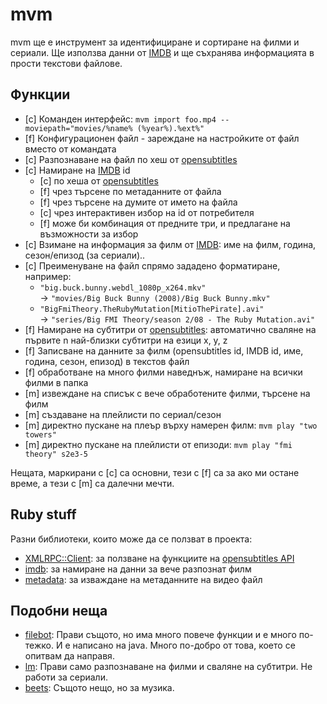 mvm
===
mvm ще е инструмент за идентифициране и сортиране на филми и сериали.
Ще използва данни от [IMDB](http://imdb.com) и ще съхранява информацията в прости текстови файлове.

Функции
-------

- [c] Команден интерфейс:
  `mvm import foo.mp4 --moviepath="movies/%name% (%year%).%ext%"`
- [f] Конфигурационен файл - зареждане на настройките от файл вместо от командата
- [c] Разпознаване на файл по хеш от [opensubtitles](http://opensubtitles.org)
- [c] Намиране на [IMDB](http://imdb.com) id
    - [c] по хеша от [opensubtitles](http://opensubtitles.org)
    - [f] чрез търсене по метаданните от файла
    - [f] чрез търсене на думите от името на файла
    - [c] чрез интерактивен избор на id от потребителя
    - [f] може би комбинация от предните три, и предлагане на възможности за избор
- [c] Взимане на информация за филм от [IMDB](http://imdb.com): име на филм,
  година, сезон/епизод (за сериали)..
- [c] Преименуване на файл спрямо зададено форматиране, например:
    - `"big.buck.bunny.webdl_1080p_x264.mkv"`   
       -> `"movies/Big Buck Bunny (2008)/Big Buck Bunny.mkv"`
    - `"BigFmiTheory.TheRubyMutation[MitioThePirate].avi"`  
       -> `"series/Big FMI Theory/season 2/08 - The Ruby Mutation.avi"`
- [f] Намиране на субтитри от [opensubtitles](http://opensubtitles.org): автоматично
  сваляне на първите n най-близки субтитри на езици x, y, z
- [f] Записване на данните за филм (opensubtitles id, IMDB id, име, година, сезон,
  епизод) в текстов файл
- [f] обработване на много филми наведнъж, намиране на всички филми в папка
- [m] извеждане на списък с вече обработените филми, търсене на филм
- [m] създаване на плейлисти по сериал/сезон
- [m] директно пускане на плеър върху намерен филм: `mvm play "two towers"`
- [m] директно пускане на плейлисти от епизоди: `mvm play "fmi theory" s2e3-5`

Нещата, маркирани с [c] са основни, тези с [f] са за ако ми остане време,
а тези с [m] са далечни мечти.

Ruby stuff
----------
Разни библиотеки, които може да се ползват в проекта:

- [XMLRPC::Client](http://www.ruby-doc.org/stdlib-2.1.5/libdoc/xmlrpc/rdoc/XMLRPC/Client.html):
  за ползване на функциите на [opensubtitles API](http://trac.opensubtitles.org/projects/opensubtitles/wiki/XMLRPC#CheckMovieHash2)
- [imdb](https://github.com/ariejan/imdb): за намиране на данни за вече
  разпознат филм
- [metadata](https://github.com/kig/metadata): за изваждане на метаданните на
  видео файл

Подобни неща
------------

- [filebot](http://www.filebot.net/): Прави същото, но има много повече функции
  и е много по-тежко. И е написано на java.  Много по-добро от това,
  което се опитвам да направя.
- [lm](https://github.com/RedRise/lm): Прави само разпознаване
  на филми и сваляне на субтитри. Не работи за сериали.
- [beets](http://beets.radbox.org/): Същото нещо, но за музика.
